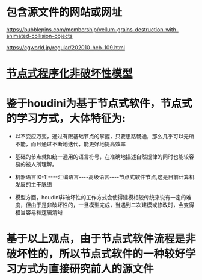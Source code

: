 # 包含源文件的网站或网址

https://bubblepins.com/membership/vellum-grains-destruction-with-animated-collision-objects

https://cgworld.jp/regular/202010-hcb-109.html

# [节点式程序化非破坏性模型](https://github.com/FofightFong/All_In_One/blob/master/source_file/npnb.md)

# 鉴于houdini为基于节点式软件，节点式的学习方式，大体特征为:
* 以不变应万变，通过有限基础节点的掌握，只要思路畅通，那么几乎可以无所不能，而且通过不断地迭代，能更好地提高效率

* 基础的节点就如统一通用的语言符号，在准确地描述自然规律的同时也能较容易的被人所理解。

* 机器语言[0-1]----汇编语言----高级语言----节点式软件节点,这是目前计算机发展的主干脉络

* 模型方面，houdini非破坏性的工作方式会使得建模相较传统来说有一定的难度，但由于是非破坏性的，一旦模型完成，当遇到二次建模或修改时，会变得相当容易和逻辑清晰

# 基于以上观点，由于节点式软件流程是非破坏性的，所以节点式软件的一种较好学习方式为直接研究前人的源文件
